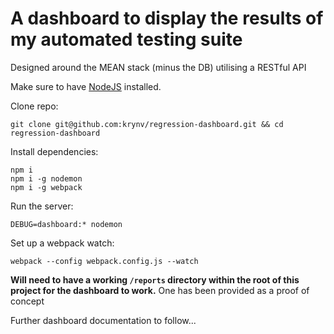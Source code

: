 # A dashboard to display the results of my automated testing suite

Designed around the MEAN stack (minus the DB) utilising a RESTful API

Make sure to have [NodeJS](https://nodejs.org) installed.

Clone repo: 

    git clone git@github.com:krynv/regression-dashboard.git && cd regression-dashboard

Install dependencies:

    npm i
    npm i -g nodemon
    npm i -g webpack

Run the server:
	
    DEBUG=dashboard:* nodemon

Set up a webpack watch:

    webpack --config webpack.config.js --watch

**Will need to have a working `/reports` directory within the root of this project for the dashboard to work.**
One has been provided as a proof of concept

Further dashboard documentation to follow...
